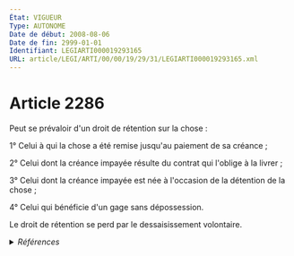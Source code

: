```yaml
---
État: VIGUEUR
Type: AUTONOME
Date de début: 2008-08-06
Date de fin: 2999-01-01
Identifiant: LEGIARTI000019293165
URL: article/LEGI/ARTI/00/00/19/29/31/LEGIARTI000019293165.xml
---
```


<h1>Article 2286</h1>

Peut se prévaloir d'un droit de rétention sur la chose :<br />

1° Celui à qui la chose a été remise jusqu'au paiement de sa créance ;<br />

2° Celui dont la créance impayée résulte du contrat qui l'oblige à la livrer
;<br />

3° Celui dont la créance impayée est née à l'occasion de la détention de la
chose ;<br />

4° Celui qui bénéficie d'un gage sans dépossession.<br />

Le droit de rétention se perd par le dessaisissement volontaire.


<details>
  <summary><em>Références</em></summary>

  <h2>Articles faisant référence à l'article</h2>
  
  <ul>
    <li>
      <a href="https://legal.tricoteuses.fr//redirection/LEGIARTI000019285103?vers=git&vers=legifrance">LOI n° 2008-776 du 4 août 2008 de modernisation de l'économie - article 79 ENTIEREMENT_MODIF</a> MODIFIE source
    </li>
  </ul>
  
  <h2>Références faites par l'article</h2>
  
  <ul>
    <li>
      2008-08-04 MODIFIE cible <a href="https://legal.tricoteuses.fr//redirection/LEGIARTI000019285103?vers=git&vers=legifrance">LOI n° 2008-776 du 4 août 2008 de modernisation de l'économie - article 79 ENTIEREMENT_MODIF</a>
    </li>
    <li>
      2999-01-01 CITATION cible <a href="https://legal.tricoteuses.fr//redirection/LEGIARTI000044071500?vers=git&vers=legifrance">Code civil - article 2355 AUTONOME VIGUEUR, en vigueur depuis le 2022-01-01</a>
    </li>
    <li>
      2999-01-01 CONCORDE source <a href="https://legal.tricoteuses.fr//redirection/LEGIARTI000006450479?vers=git&vers=legifrance">Code civil - article 2491 AUTONOME VIGUEUR, en vigueur depuis le 2006-03-24</a>
    </li>
    <li>
      2999-01-01 CONCORDANCE cible <a href="https://legal.tricoteuses.fr//redirection/LEGIARTI000006450479?vers=git&vers=legifrance">Code civil - article 2491 AUTONOME VIGUEUR, en vigueur depuis le 2006-03-24</a>
    </li>
    <li>
      2999-01-01 CITATION cible <a href="https://legal.tricoteuses.fr//redirection/LEGIARTI000033462330?vers=git&vers=legifrance">Code de commerce - article L527-1 AUTONOME ABROGE, en vigueur du 2016-11-20 au 2022-01-01</a>
    </li>
    <li>
      2999-01-01 CITATION cible <a href="https://legal.tricoteuses.fr//redirection/LEGIARTI000044052577?vers=git&vers=legifrance">Code de commerce - article L622-7 AUTONOME VIGUEUR, en vigueur depuis le 2021-10-01</a>
    </li>
  </ul>
</details>
